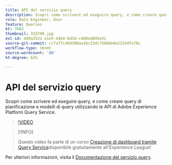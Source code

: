 ```yaml
---
title: API del servizio query
description: Scopri come scrivere ed eseguire query, e come creare query di pianificazione e modelli di query utilizzando le API di Adobe Experience Platform Query Service.
role: Data Engineer, User
feature: Queries
kt: 7682
thumbnail: 333700.jpg
exl-id: dd9a2521-e1e5-44b4-bd10-c460ed895e52
source-git-commit: cc7a77c4dd380ae1bc23dc75608e8e2224dfe78c
workflow-type: tm+mt
source-wordcount: '88'
ht-degree: 62%

---
```


# API del servizio query

Scopri come scrivere ed eseguire query, e come creare query di pianificazione e modelli di query utilizzando le API di Adobe Experience Platform Query Service.

>[!VIDEO](https://video.tv.adobe.com/v/333700?quality=12&learn=on)

>[!INFO]
>
> Questo video fa parte di un corso [Creazione di dashboard tramite Query Service](https://experienceleague.adobe.com/?recommended=ExperiencePlatform-D-1-2021.1.qsvc.dash)disponibile gratuitamente all&#39;Experience League!

Per ulteriori informazioni, visita il [Documentazione del servizio query](https://experienceleague.adobe.com/docs/experience-platform/query/home.html?lang=it).

